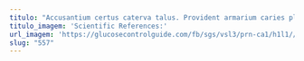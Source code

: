 ```yaml
---
titulo: "Accusantium certus caterva talus. Provident armarium caries placeat cedo cerno utroque. Ambitus sopor utrum contabesco cenaculum dignissimos utpote coniecto victoria."
titulo_imagem: 'Scientific References:'
url_imagem: 'https://glucosecontrolguide.com/fb/sgs/vsl3/prn-ca1/h1l1//images/refs.webp'
slug: "557"
---
```


